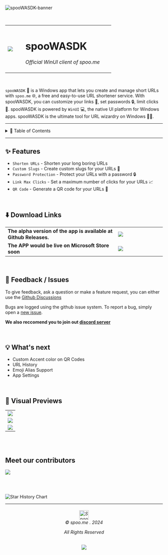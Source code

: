 
![spooWASDK-banner](https://github.com/spoo-me/spooWASDK/assets/90309290/ed18c6e0-99b5-4c6c-b36d-b9e20d1b38a1)

<br>

<table align="center">
  <tr>
    <td width="15%"><image src=https://github.com/spoo-me/spooWASDK/assets/90309290/f3d20d24-3b7a-4c27-8e88-9de7462da98d''/></td>
    <td width="75%"><h1>spooWASDK</h1>
                    <i>Official WinUI client of spoo.me</i><br><br>
    </td>
  </tr>
</table>

<br>

`spooWASDK` 🚀 is a Windows app that lets you create and manage short URLs with `spoo.me` 🌐, a free and easy-to-use URL shortener service. With spooWASDK, you can customize your links 🔗, set passwords 🔒, limit clicks 🚫. spooWASDK is powered by `WinUI` 💻, the native UI platform for Windows apps. spooWASDK is the ultimate tool for URL wizardry on Windows 🧙‍♂️.

---

<details>
<summary>📖 Table of Contents</summary>

- [✨ Features](#-features)
- [⬇️ Download Links](#-download-links)
- [📝 Feedback / Issues](#-feedback--issues)
- [💡 What's next](#-what's-next)
- [👀 Visual Previews](#-visual-previews)

</details>

---

## ✨ Features

- `Shorten URLs` - Shorten your long boring URLs
- `Custom Slugs` - Create custom slugs for your URLs 🎯
- `Password Protection` - Protect your URLs with a password 🔒 
- `Link Max Clicks` - Set a maximum number of clicks for your URLs 📈
- `QR Code` - Generate a QR code for your URLs 📱

<br>

## ⬇️ Download Links

<table>
  <tr>
    <td width="70%"> 
      <b>The alpha version of the app is available at Github Releases.</b> 
    </td>
    <td width="30%">
      <a href="https://github.com/spoo-me/spooWASDK/releases/latest"><img src="https://i.imgur.com/ydZp1wW.png"/></a>
    </td>
  </tr>
  <tr>
    <td width="70%"> 
      <b>The APP would be live on Microsoft Store soon</b> 
    </td>
    <td width="30%">
      <a href="https://www.microsoft.com/store/apps/9MTWPJXLB0GR"><img src="https://github.com/spoo-me/spooWASDK/assets/90309290/bba61feb-8ce0-4c25-a937-4d28d948f695"/></a>
    </td>
  </tr>
</table>

<br>

## 📝 Feedback / Issues

To give feedback, ask a question or make a feature request, you can either use the [Github Discussions](https://github.com/spoo-me/spooWASDK/discussions)

Bugs are logged using the github issue system. To report a bug, simply open a [new issue](https://github.com/spoo-me/spooWASDK/issues/new).

**We also reccomend you to join out [discord server](https://spoo.me/discord)**

<br>

## 💡 What's next

- Custom Accent color on QR Codes
- URL History
- Emoji Alias Support
- App Settings

<br>

## 👀 Visual Previews

<table>
  <tr>
    <td><img src=https://github.com/spoo-me/spooWASDK/assets/90309290/43685ae9-5b89-4a8f-98bb-a462ae61ae59"></td>
  </tr>
  
  <tr>
    <td><img src="https://github.com/spoo-me/spooWASDK/assets/90309290/90aacd6b-25ad-41df-8665-75cfab16e9c0"></td>
  </tr>
  
  <tr>
    <td><img src="https://github.com/spoo-me/spooWASDK/assets/90309290/d8c96256-e99b-4de7-b205-bc0324a81f35"></td>
  </tr>
</table>

<br><br>

## Meet our contributors

<a href="https://github.com/spoo-me/spooWASDK/graphs/contributors">
  <img src="https://contrib.rocks/image?repo=spoo-me/spooWASDK" />
</a>

<br><br>

<picture align="center">
  <source media="(prefers-color-scheme: dark)" srcset="https://api.star-history.com/svg?repos=spoo-me/spooWASDK&type=Date&theme=dark" />
  <img alt="Star History Chart" src="https://api.star-history.com/svg?repos=spoo-me/spooWASDK&type=Date" />
</picture>

---

<h6 align="center">
<img src="https://spoo.me/static/images/favicon.png" height=30 title="Spoo.me Copyright">
<br>
© spoo.me . 2024

All Rights Reserved</h6>

<p align="center">
	<a href="https://github.com/spoo-me/url-shortener/blob/master/LICENSE.txt"><img src="https://img.shields.io/static/v1.svg?style=for-the-badge&label=License&message=APACHE-2.0&logoColor=d9e0ee&colorA=363a4f&colorB=b7bdf8"/></a>
</p>
